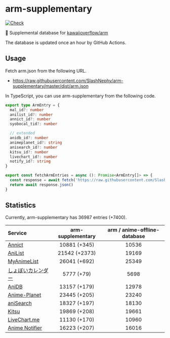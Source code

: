 # arm-supplementary

[![Check](https://github.com/SlashNephy/arm-supplementary/actions/workflows/check-node.yml/badge.svg)](https://github.com/SlashNephy/arm-supplementary/actions/workflows/check-node.yml)

💊 Supplemental database for [kawaiioverflow/arm](https://github.com/kawaiioverflow/arm)

The database is updated once an hour by GitHub Actions.

## Usage

Fetch arm.json from the following URL.

- https://raw.githubusercontent.com/SlashNephy/arm-supplementary/master/dist/arm.json

In TypeScript, you can use arm-supplementary from the following code.

```TypeScript
export type ArmEntry = {
  mal_id?: number
  anilist_id?: number
  annict_id?: number
  syobocal_tid?: number

  // extended
  anidb_id?: number
  animeplanet_id?: string
  anisearch_id?: number
  kitsu_id?: number
  livechart_id?: number
  notify_id?: string
}

export const fetchArmEntries = async (): Promise<ArmEntry[]> => {
  const response = await fetch('https://raw.githubusercontent.com/SlashNephy/arm-supplementary/master/dist/arm.json')
  return await response.json()
}
```

## Statistics

Currently, arm-supplementary has 36987 entries (+7400).

| Service                                     | arm-supplementary | arm / anime-offline-database |
| :------------------------------------------ | :---------------: | :--------------------------: |
| [Annict](https://annict.com)                |   10881 (+345)    |            10536             |
| [AniList](https://anilist.co)               |   21542 (+2373)   |            19169             |
| [MyAnimeList](https://myanimelist.net)      |   26041 (+692)    |            25349             |
| [しょぼいカレンダー](https://cal.syoboi.jp) |    5777 (+79)     |             5698             |
| [AniDB](https://anidb.net)                  |   13157 (+179)    |            12978             |
| [Anime-Planet](https://anime-planet.com)    |   23445 (+205)    |            23240             |
| [aniSearch](https://anisearch.com)          |   18327 (+197)    |            18130             |
| [Kitsu](https://kitsu.io)                   |   19869 (+208)    |            19661             |
| [LiveChart.me](https://livechart.me)        |   11130 (+170)    |            10960             |
| [Anime Notifier](https://notify.moe)        |   16223 (+207)    |            16016             |
